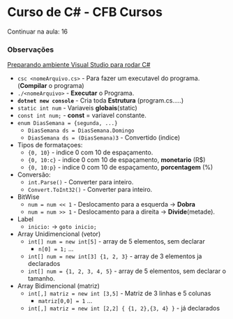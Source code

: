 # Curso de C# - CFB Cursos

Continuar na aula: 16

### Observações
[Preparando ambiente Visual Studio para rodar C#](https://www.youtube.com/watch?v=dVzJ3bx68FA&list=PLx4x_zx8csUglgKTmgfVFEhWWBQCasNGi&index=1)

* `csc <nomeArquivo.cs>` - Para fazer um executavel do programa. (**Compilar** o programa)
* `./<nomeArquivo>` - **Executar** o Programa.
* **`dotnet new console`** - Cria toda **Estrutura** (program.cs.....)
* `static int num` - Variaveis **globais**(static)
* `const int num;` - **const** = variavel constante.
* `enum DiasSemana = {segunda, ...}` 
   * `DiasSemana ds = DiasSemana.Domingo`
   * `DiasSemana ds = (DiasSemana)3` - Convertido (indice)
* Tipos de formataçoes:
   * `{0, 10}` - indice 0 com 10 de espaçamento.
   * `{0, 10:c}` - indice 0 com 10 de espaçamento, **monetario** (R$)
   * `{0, 10:p}` - indice 0 com 10 de espaçamento, **porcentagem** (%)
* Conversão:
   * `int.Parse()` - Converter para inteiro.
   * `Convert.ToInt32()` - Converter para inteiro.
* BitWise
   * `num = num << 1` - Deslocamento para a esquerda -> **Dobra**
   * `num = num >> 1` - Deslocamento para a direita  -> **Divide**(metade). 
* Label
   * `inicio:` -> `goto inicio;`
* Array Unidimencional (vetor)
   * `int[] num = new int[5]` - array de 5 elementos, sem declarar
      * `n[0] = 1;` ...
   * `int[] num = new int[3] {1, 2, 3}` - array de 3 elementos ja declarados
   * `int[] num = {1, 2, 3, 4, 5}` - array de 5 elementos, sem declarar o tamanho.
* Array Bidimencional (matriz)
   * `int[,] matriz = new int [3,5]` - Matriz de 3 linhas e 5 colunas
      * `matriz[0,0] = 1` ...
   * `int[,] matriz = new int [2,2] { {1, 2},{3, 4} }` - já declarados
